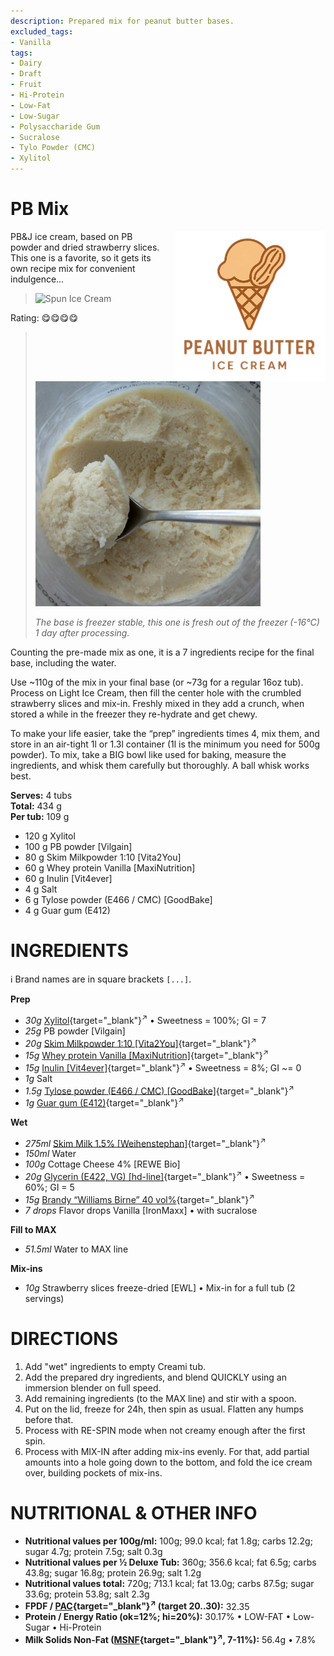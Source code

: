 ```yaml
---
description: Prepared mix for peanut butter bases.
excluded_tags:
- Vanilla
tags:
- Dairy
- Draft
- Fruit
- Hi-Protein
- Low-Fat
- Low-Sugar
- Polysaccharide Gum
- Sucralose
- Tylo Powder (CMC)
- Xylitol
---
```

# PB Mix
<img style="float: right; margin-left: 1.5em;" width=240 alt="Logo" src="https://raw.githubusercontent.com/jhermann/ice-creamery/refs/heads/main/recipes/PB%20Mix/pb-ice-cream-logo.png" />

PB&J ice cream, based on PB powder and dried strawberry slices.
This one is a favorite, so it gets its own recipe mix for convenient indulgence…

> <img width=360 alt="Spun Ice Cream" src="https://raw.githubusercontent.com/jhermann/ice-creamery/refs/heads/main/recipes/PB%20Mix/PB-Mix_2024-11-12_1.jpg" class="zoomable" />

Rating: 😋😋😋😋

> <img width=360 alt="Spun Ice Cream" src="https://raw.githubusercontent.com/jhermann/ice-creamery/refs/heads/main/recipes/PB%20Mix/pb-mix_1day_16C.jpg" class="zoomable" />
>
> *The base is freezer stable, this one is fresh out of the freezer (-16°C) 1 day after processing.*

Counting the pre-made mix as one, it is a 7 ingredients recipe for the final base, including the water.

Use ~110g of the mix in your final base (or ~73g for a regular 16oz tub).
Process on Light Ice Cream, then fill the center hole with the crumbled strawberry slices and mix-in.
Freshly mixed in they add a crunch, when stored a while in the freezer they re-hydrate and get chewy.

To make your life easier, take the “prep” ingredients times 4, mix them,
and store in an air-tight 1l or 1.3l container (1l is the minimum you need for 500g powder).
To mix, take a BIG bowl like used for baking, measure the ingredients,
and whisk them carefully but thoroughly. A ball whisk works best.

**Serves:** 4 tubs          
**Total:** 434 g          
**Per tub:** 109 g          

 * 120 g Xylitol
 * 100 g PB powder [Vilgain]
 * 80 g Skim Milkpowder 1:10 [Vita2You]
 * 60 g Whey protein Vanilla [MaxiNutrition]
 * 60 g Inulin [Vit4ever]
 * 4 g Salt
 * 6 g Tylose powder (E466 / CMC) [GoodBake]
 * 4 g Guar gum (E412)

# INGREDIENTS

ℹ️ Brand names are in square brackets `[...]`.

**Prep**

  - _30g_ [Xylitol](/ice-creamery/info/ingredients/#xylitol-e967){target="_blank"}<sup>↗</sup> • Sweetness = 100%; GI = 7
  - _25g_ PB powder [Vilgain]
  - _20g_ [Skim Milkpowder 1:10 \[Vita2You\]](/ice-creamery/info/ingredients/#skim-milk-powder-smp){target="_blank"}<sup>↗</sup>
  - _15g_ [Whey protein Vanilla \[MaxiNutrition\]](/ice-creamery/info/ingredients/#whey-protein){target="_blank"}<sup>↗</sup>
  - _15g_ [Inulin \[Vit4ever\]](/ice-creamery/info/ingredients/#inulin){target="_blank"}<sup>↗</sup> • Sweetness = 8%; GI ~= 0
  - _1g_ Salt
  - _1.5g_ [Tylose powder (E466 / CMC) \[GoodBake\]](/ice-creamery/info/ingredients/#carboxymethyl-cellulose-cmc-e466){target="_blank"}<sup>↗</sup>
  - _1g_ [Guar gum (E412)](/ice-creamery/info/ingredients/#guar-gum-e412){target="_blank"}<sup>↗</sup>

**Wet**

  - _275ml_ [Skim Milk 1.5% \[Weihenstephan\]](/ice-creamery/info/ingredients/#skim-milk){target="_blank"}<sup>↗</sup>
  - _150ml_ Water
  - _100g_ Cottage Cheese 4% [REWE Bio]
  - _20g_ [Glycerin (E422, VG) \[hd-line\]](/ice-creamery/info/ingredients/#vegetable-glycerin-glycerol-vg-e422){target="_blank"}<sup>↗</sup> • Sweetness = 60%; GI = 5
  - _15g_ [Brandy “Williams Birne” 40 vol%](/ice-creamery/info/ingredients/#alcohol-ethanol){target="_blank"}<sup>↗</sup>
  - _7 drops_ Flavor drops Vanilla [IronMaxx] • with sucralose

**Fill to MAX**

  - _51.5ml_ Water to MAX line

**Mix-ins**

  - _10g_ Strawberry slices freeze-dried [EWL] • Mix-in for a full tub (2 servings)

# DIRECTIONS

 1. Add "wet" ingredients to empty Creami tub.
 1. Add the prepared dry ingredients, and blend QUICKLY using an immersion blender on full speed.
 1. Add remaining ingredients (to the MAX line) and stir with a spoon.
 1. Put on the lid, freeze for 24h, then spin as usual. Flatten any humps before that.
 1. Process with RE-SPIN mode when not creamy enough after the first spin.
 1. Process with MIX-IN after adding mix-ins evenly. For that, add partial amounts into a hole going down to the bottom, and fold the ice cream over, building pockets of mix-ins.

# NUTRITIONAL & OTHER INFO
- **Nutritional values per 100g/ml:** 100g; 99.0 kcal; fat 1.8g; carbs 12.2g; sugar 4.7g; protein 7.5g; salt 0.3g
- **Nutritional values per ½ Deluxe Tub:** 360g; 356.6 kcal; fat 6.5g; carbs 43.8g; sugar 16.8g; protein 26.9g; salt 1.2g
- **Nutritional values total:** 720g; 713.1 kcal; fat 13.0g; carbs 87.5g; sugar 33.6g; protein 53.8g; salt 2.3g
- **FPDF / [PAC](/ice-creamery/info/glossary/#potere-anti-congelante-pac){target="_blank"}<sup>↗</sup> (target 20..30):** 32.35
- **Protein / Energy Ratio (ok=12%; hi=20%):** 30.17% • LOW-FAT • Low-Sugar • Hi-Protein
- **Milk Solids Non-Fat ([MSNF](/ice-creamery/info/glossary/#milk-solids-not-fat-msnf){target="_blank"}<sup>↗</sup>, 7-11%):** 56.4g • 7.8%
